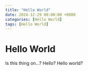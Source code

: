 ```yaml
---
title: "Hello World"
date: 2024-12-29 00:00:00 +0800
categories: [Hello World]
tags: [Hello World]
---
```


# Hello World

Is this thing on...? Hello? Hello world?

<script src="https://giscus.app/client.js"
        data-repo="AlexTheMeh/AlexTheMeh.github.io"
        data-repo-id="R_kgDONjqiCQ"
        data-category="[ENTER CATEGORY NAME HERE]"
        data-category-id="[ENTER CATEGORY ID HERE]"
        data-mapping="pathname"
        data-strict="0"
        data-reactions-enabled="1"
        data-emit-metadata="0"
        data-input-position="top"
        data-theme="light"
        data-lang="en"
        data-loading="lazy"
        crossorigin="anonymous"
        async>
</script>
